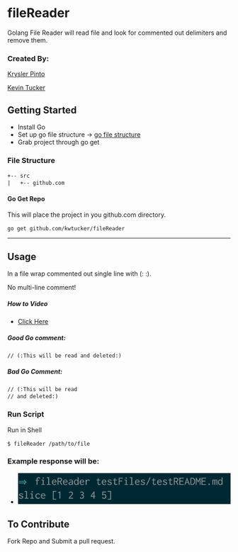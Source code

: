 # fileReader
Golang File Reader will read file and look for commented out delimiters and remove them.

### Created By:
[Krysler Pinto](https://github.com/PintoKrysler)

[Kevin Tucker](https://github.com/kwtucker)

## Getting Started
* Install Go
* Set up go file structure -> [go file structure](https://golang.org/doc/code.html)
* Grab project through go get

### File Structure
```
+-- src
|   +-- github.com
```

#### Go Get Repo
This will place the project in you github.com directory.
```
go get github.com/kwtucker/fileReader
```
---

## Usage
In a file wrap commented out single line with (: :).

No multi-line comment!

##### How to Video

* [Click Here](https://asciinema.org/a/49570)

##### Good Go comment:
```
// (:This will be read and deleted:)
```
##### Bad Go Comment:
```
// (:This will be read
// and deleted:)
```

### Run Script
Run in Shell
```
$ fileReader /path/to/file
```
### Example response will be:
* ![Image of response after command](https://github.com/kwtucker/fileReader/blob/master/examples/commandRes.png)


## To Contribute
Fork Repo and Submit a pull request.
